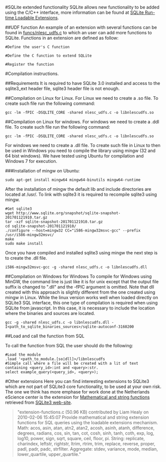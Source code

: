 #SQLite extended functionality
SQLite allows new functionality to be added using the C/C++ interface, more information can be found at [SQLite Run-time Loadable Extensions](http://sqlite.org/loadext.html).

##UDF function
An example of an extension with several functions can be found in [funcs/nlesc_udfs.c](funcs/nlesc_udfs.c) to which an user can add more functions to SQLite.
Functions in an extension are defined as follow:
```
#Define the user's C function

#Define the C function to extend SQLite

#Register the function

```

#Compilation instructions.

##Requirements
It is required to have SQLite 3.0 installed and access to the sqlite3_ext header file, sqlite3 header file is not enough.

##Compilation on Linux for Linux.
For Linux we need to create a .so file. To create such file run the following command:
```
gcc -lm -fPIC -DSQLITE_CORE -shared nlesc_udfs.c -o libnlescudfs.so
```

##Compilation on Linux for windows.
For windows we need to create a .ddl file. To create such file run the following command:
```
gcc -lm -fPIC -DSQLITE_CORE -shared nlesc_udfs.c -o libnlescudfs.so
```

For windows we need to create a .dll file. To create such file in Linux to then be used in Windows you need to compile the library using mingw (32 and 64 bist windows).
We have tested using Ubuntu for compilation and Windows 7 for execution.

###Installation of mingw on Ubuntu:
```
sudo apt-get install mingw64 mingw64-binutils mingw64-runtime
```

After the installation of mingw the default lib and include directories are located at /usr/.
To link with sqlite3 it is required to recompile sqlite3 using mingw.
```
#Get sqlite3
wget http://www.sqlite.org/snapshot/sqlite-snapshot-201701121910.tar.gz
tar -xzf sqlite-snapshot-201701121910.tar.gz
cd sqlite-snapshot-201701121910/
./configure --host=mingw32 CC="i586-mingw32msvc-gcc" --prefix /usr/i586-mingw32msvc/
make
sudo make install
```

Once you have compiled and installed sqlite3 using mingw the next step is to create the .dll file.
```
i586-mingw32msvc-gcc -g -shared nlesc_udfs.c -o libnlescudfs.dll
```
##Compilation on Windows for Windows
To compile for Windows using MinGW, the command line is just like it is for unix except that the output file suffix is changed to ".dll" and the -fPIC argument is omitted.
Note that dll created with this approach is slightly different from the one created using mingw in Linux. While the linux version works well when loaded directly on SQLite3 SQL interface, this one type of compilation is required when using SQLite from javascript. In this case, it is necessary to include the location where the binaries and sources are located.
```
gcc -g -shared nlesc_udfs.c -o libnlescudfs.dll -I<path_to_sqlite_binaries_sources>/sqlite-autoconf-3160200
```

##Load and call the function from SQL

To call the function from SQL the user should do the following:
```
#Load the module
.load '<path_to_module.[so|dll]>/libnlescudfs
#Simple call where a file will be created with a lit of text containing <query_id>:int and <query>:str.
select example_query(<query_id>, <query>);
```

#Other extensions
Here you can find interesting extensions to SQLite3 which are not part of SQLite3 core functionality, to be used at your own risk.
The one we think has more emphase for work done at the Netherlands eScience center is the extension for [Mathematical and string functions](funcs/extension-functions.c) retrieved from [SQLite3 web-site](https://www.sqlite.org/contrib).

> "extension-functions.c (50.96 KB) contributed by Liam Healy on 2010-02-06 15:45:07
> Provide mathematical and string extension functions for SQL queries using the loadable extensions mechanism. Math: acos, asin, atan, atn2, atan2, acosh, asinh, atanh, difference, degrees, radians, cos, sin, tan, cot, cosh, sinh, tanh, coth, exp, log, log10, power, sign, sqrt, square, ceil, floor, pi. String: replicate, charindex, leftstr, rightstr, ltrim, rtrim, trim, replace, reverse, proper, padl, padr, padc, strfilter. Aggregate: stdev, variance, mode, median, lower_quartile, upper_quartile."
